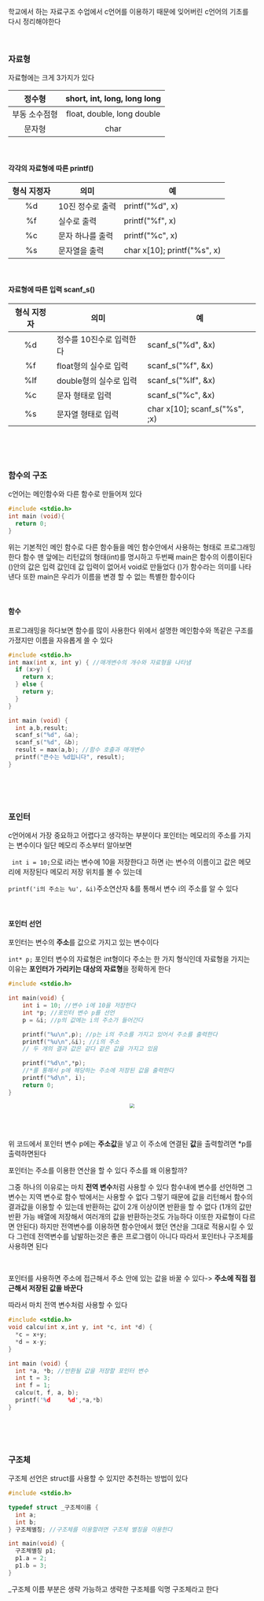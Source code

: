 학교에서 하는 자료구조 수업에서 c언어를 이용하기 때문에 잊어버린 c언어의 기초를 다시 정리해야한다

&nbsp;

### 자료형

자료형에는 크게 3가지가 있다

|    정수형     | short,  int, long, long long |
| :-----------: | :--------------------------: |
| 부동 소수점형 |  float, double, long double  |
|    문자형     |             char             |

&nbsp;

#### 각각의 자료형에 따른 printf()

| 형식 지정자 | 의미             | 예                          |
| :---------: | ---------------- | --------------------------- |
|     %d      | 10진 정수로 출력 | printf("%d", x)             |
|     %f      | 실수로 출력      | printf("%f", x)             |
|     %c      | 문자 하나를 출력 | printf("%c", x)             |
|     %s      | 문자열을 출력    | char x[10]; printf("%s", x) |

&nbsp;

#### 자료형에 따른 입력 scanf_s()

| 형식 지정자 | 의미                     | 예                            |
| :---------: | ------------------------ | ----------------------------- |
|     %d      | 정수를 10진수로 입력한다 | scanf_s("%d", &x)             |
|     %f      | float형의 실수로 입력    | scanf_s("%f", &x)             |
|     %lf     | double형의 실수로 입력   | scanf_s("%lf", &x)            |
|     %c      | 문자 형태로 입력         | scanf_s("%c", &x)             |
|     %s      | 문자열 형태로 입력       | char x[10]; scanf_s("%s", ;x) |

&nbsp;

&nbsp;

### 함수의 구조

c언어는 메인함수와 다른 함수로 만들어져 있다

``` c
#include <stdio.h>
int main (void){
  return 0;
}
```

위는 기본적인 메인 함수로 다른 함수들을 메인 함수안에서 사용하는 형태로 프로그래밍한다 함수 맨 앞에는 리턴값의 형태(int)를 명시하고 두번째 main은 함수의 이름이된다 ()안의 값은 입력 값인데 값 입력이 없어서 void로 만들었다 ()가 함수라는 의미를 나타낸다 또한 main은 우리가 이름을 변경 할 수 없는 특별한 함수이다

&nbsp;

#### 함수

프로그래밍을 하다보면 함수를 많이 사용한다 위에서 설명한 메인함수와 똑같은 구조를 가졌지만 이름을 자유롭게 쓸 수 있다

``` c
#include <stdio.h>
int max(int x, int y) { //매개변수의 개수와 자료형을 나타냄
  if (x>y) {
    return x;
  } else {
    return y;
  }
}

int main (void) {
  int a,b,result;
  scanf_s("%d", &a);
  scanf_s("%d", &b);
  result = max(a,b); //함수 호출과 매개변수
  printf("큰수는 %d입니다", result); 
}
```

 &nbsp;

&nbsp;

### 포인터

c언어에서 가장 중요하고 어렵다고 생각하는 부분이다 포인터는 메모리의 주소를 가지는 변수이다 일단 메모리 주소부터 알아보면

` int i = 10;`으로 i라는 변수에 10을 저장한다고 하면 i는 변수의 이름이고 값은 메모리에 저장된다 메모리 저장 위치를 볼 수 있는데

`printf('i의 주소는 %u', &i)`주소연산자 &를 통해서 변수 i의 주소를 알 수 있다

&nbsp;

#### 포인터 선언

포인터는 변수의 **주소**를 값으로 가지고 있는 변수이다 

`int* p;` 포인터 변수의 자료형은 int형이다 주소는 한 가지 형식인데 자료형을 가지는 이유는 **포인터가 가리키는 대상의 자료형**을 정확하게 한다 

``` c
#include <stdio.h>

int main(void) {
    int i = 10; //변수 i에 10을 저장한다
    int *p; //포인터 변수 p를 선언 
    p = &i; //p의 값에는 i의 주소가 들어간다

    printf("%u\n",p); //p는 i의 주소를 가지고 있어서 주소를 출력한다
    printf("%u\n",&i); //i의 주소
    // 두 개의 결과 값은 같다 같은 값을 가지고 있음

    printf("%d\n",*p);
    //*를 통해서 p에 해당하는 주소에 저장된 값을 출력한다
    printf("%d\n", i);
    return 0;
}
```

<center>
<img src="https://user-images.githubusercontent.com/80758613/230293587-fb8786be-7541-46d1-a56d-9b73b2653ff8.png" style="zoom:60%;">
</center>&nbsp;

&nbsp;

위 코드에서 포인터 변수 p에는 **주소값**을 넣고 이 주소에 연결된 **값**을 출력할려면 *p를 출력하면된다

포인터는 주소를 이용한 연산을 할 수 있다 주소를 왜 이용할까?

그중 하나의 이유로는 마치 **전역 변수**처럼 사용할 수 있다 함수내에 변수를 선언하면 그 변수는 지역 변수로 함수 밖에서는 사용할 수 없다 그렇기 때문에 값을 리턴해서 함수의 결과값을 이용할 수 있는데 반환하는 값이 2개 이상이면 반환을 할 수 없다 (1개의 값만 반환 가능 배열에 저장해서 여러개의 값을 반환하는것도 가능하다 이또한 자료형이 다르면 안된다) 하지만 전역변수를 이용하면 함수안에서 했던 연산을 그대로 적용시킬 수 있다 그런데 전역변수를 남발하는것은 좋은 프로그램이 아니다 따라서 포인터나 구조체를 사용하면 된다

&nbsp;

포인터를 사용하면 주소에 접근해서 주소 안에 있는 값을 바꿀 수 있다-> **주소에 직접 접근해서 저장된 값을 바꾼다**

따라서 마치 전역 변수처럼 사용할 수 있다

``` c
#include <stdio.h>
void calcu(int x,int y, int *c, int *d) {
  *c = x+y;
  *d = x-y;
}

int main (void) {
  int *a, *b; //반환될 값을 저장할 포인터 변수
  int t = 3;
  int f = 1;
  calcu(t, f, a, b);
  printf('%d     %d',*a,*b)
}
```

&nbsp;

&nbsp;

### 구조체

구조체 선언은 struct를 사용할 수 있지만 추천하는 방법이 있다

``` c
#include <stdio.h>

typedef struct _구조체이름 {
  int a;
  int b;
} 구조체별칭; //구조체를 이용할려면 구조체 별칭을 이용한다

int main(void) {
  구조체별칭 p1;
  p1.a = 2;
  p1.b = 3;
}
```

_구조체 이름 부분은 생략 가능하고 생략한 구조체를 익명 구조체라고 한다
